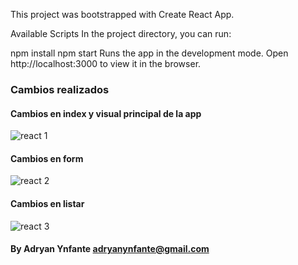 This project was bootstrapped with Create React App.

Available Scripts
In the project directory, you can run:

npm install
npm start
Runs the app in the development mode.
Open http://localhost:3000 to view it in the browser.

### Cambios realizados
#### Cambios en index y visual principal de la app
![react 1](https://user-images.githubusercontent.com/92740455/166125942-8d72b58e-a101-4d97-bef5-3ff85136bcfd.jpg)

#### Cambios en form
![react 2](https://user-images.githubusercontent.com/92740455/166125957-4cbea5f8-272e-4e2c-8584-5e4d619bb412.jpg)

#### Cambios en listar
![react 3](https://user-images.githubusercontent.com/92740455/166125991-a4fb14d2-38e7-4900-970d-36f60fae8b9d.jpg)



#### By Adryan Ynfante adryanynfante@gmail.com
